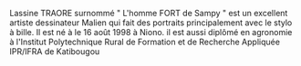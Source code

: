 Lassine TRAORE surnommé " L'homme FORT de Sampy "
est un excellent artiste dessinateur Malien qui fait des portraits
principalement avec le stylo à bille. Il est né à le 16 août 1998 à Niono.
il est aussi diplômé en agronomie à l'Institut Polytechnique Rural de Formation et de Recherche Appliquée IPR/IFRA de Katibougou
